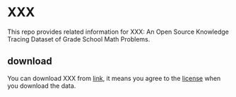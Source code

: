 # XXX
This repo provides related information for XXX: An Open Source Knowledge Tracing Dataset of Grade School Math Problems.

## download
You can download XXX from [link](https://drive.google.com/drive/u/0/folders/1nkpiwXqRvna-26VquX9ZAgsaiv4rsQJO), it means you agree to the [license](https://github.com/dsavdjksvhbu/XXX/blob/main/license.md) when you download the data.
